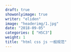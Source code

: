 ```yaml
---
draft: true
showonlyimage: true
writer: "eliden"
image: "headerimg/1.jpg"
date: "2018-09-05"
categories: [ "H5C3"]
weight: 1
title: "html css js 一般规范"
---
```


<!--more-->

